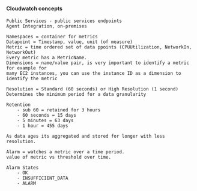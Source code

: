 #### Cloudwatch concepts

    Public Services - public services endpoints
    Agent Integration, on-premises

    Namespaces = container for metrics
    Datapoint = Timestamp, value, unit (of measure)
    Metric = time ordered set of data ppoints (CPUUtilization, NetworkIn, NetworkOut)
    Every metric has a MetricName.
    Dimensions = name/value pair, is very important to identify a metric for example for 
    many EC2 instances, you can use the instance ID as a dimension to identify the metric

    Resolution = Standard (60 seconds) or High Resolution (1 second)
    Determines the minimum period for a data granularity

    Retention 
        - sub 60 = retained for 3 hours
        - 60 seconds = 15 days
        - 5 minutes = 63 days
        - 1 hour = 455 days

    As data ages its aggregated and stored for longer with less resolution.
    
    Alarm = watches a metric over a time period.
    value of metric vs threshold over time.
    
    Alarm States
        - OK
        - INSUFFICIENT_DATA
        - ALARM    
